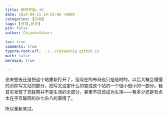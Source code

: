 ```yaml
---
title: 新的开始。#1
date: 2024-04-21 14:59:00 +0800
categories: [日常]
tags: [日常,日记]
pin: false
author: ChiyokoYukari

toc: true
comments: true
typora-root-url: ../../ceteaonia.github.io
math: false
mermaid: true

---
```

思来想去还是把这个站重新打开了，但现在的布局也只是临时的，以后大概会慢慢的消除写文站的部分，把写文设定什么的变成这个站的一个很小很小的一部分。我其实发现了互联网并不是生活的全部分，甚至不应该成为生活——我多少还是有点太在乎互联网的杂七杂八的事情了。

所以重新来过。
